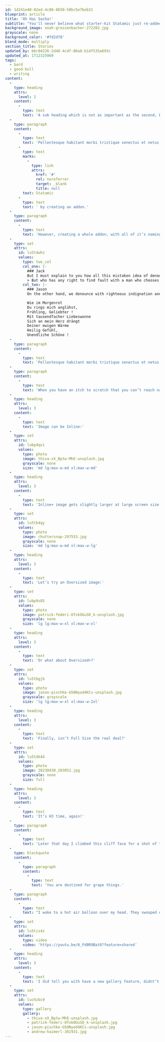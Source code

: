 ```yaml
---
id: 1d241e40-02ed-4c88-8650-58bc5e7beb31
blueprint: article
title: 'Oh Hai Sacha!'
subtitle: "You'll never believe what starter-kit Statamic just re-added!"
background_image: noah-grossenbacher-272202.jpg
grayscale: none
background_color: '#fd2d78'
blend_mode: multiply
section_title: Stories
updated_by: b6c04226-2d48-4c4f-80a8-b14f535a693c
updated_at: 1712325969
tags:
  - bard
  - good-bull
  - writing
content:
  -
    type: heading
    attrs:
      level: 2
    content:
      -
        type: text
        text: 'A sub heading which is not as important as the second, but should be used with consideration'
  -
    type: paragraph
    content:
      -
        type: text
        text: 'Pellentesque habitant morbi tristique senectus et netus et malesuada fames ac turpis egestas. Vestibulum tortor quam, feugiat vitae, ultricies eget, tempor sit amet, ante. Donec eu libero sit amet quam egestas semper. Aenean ultricies mi vitae est. Mauris placerat eleifend leo. When you have an itch to scratch that you can’t reach natively (talking about features here), you’ve always able to extend '
      -
        type: text
        marks:
          -
            type: link
            attrs:
              href: '#'
              rel: noreferrer
              target: _blank
              title: null
        text: Statamic
      -
        type: text
        text: ' by creating an addon.'
  -
    type: paragraph
    content:
      -
        type: text
        text: 'However, creating a whole addon, with all of it’s naming requirements and whatnot just to write (for example) 3 lines of PHP can be annoying and time consuming. With site helpers, you can just drop your code into a single file and call it a day.'
  -
    type: set
    attrs:
      id: lu5t4whz
      values:
        type: two_col
        col_one: |-
          ### Jack
          But I must explain to you how all this mistaken idea of denouncing of a pleasure and praising pain was born and I will give you a complete account of the system, and expound the actual teachings of the great explorer of the truth, the master-builder of human happiness. No one rejects, dislikes, or avoids pleasure itself, because it is pleasure, but because those who do not know how to pursue pleasure rationally encounter consequences that are extremely painful. Nor again is there anyone who loves or pursues or desires to obtain pain of itself, because it is pain, but occasionally circumstances occur in which toil and pain can procure him some great pleasure. To take a trivial example, which of us ever undertakes laborious physical exercise, except to obtain some advantage from it?
          > But who has any right to find fault with a man who chooses to enjoy a pleasure that has no annoying consequences?<br><br>_Nikolaj Sokolowski_
        col_two: |-
          ### Jason
          On the other hand, we denounce with righteous indignation and dislike men who are so beguiled and demoralized by the charms of pleasure of the moment, so blinded by desire, that they cannot foresee the pain and trouble that are bound to ensue; and equal blame belongs to those who fail in their duty through weakness of will, which is the same as saying through shrinking from toil and pain. These cases are perfectly simple and easy to distinguish. In a free hour, when our power of choice is untrammeled and when nothing prevents our being able to do what we like best, every pleasure is to be welcomed and every pain avoided. But in certain circumstances and owing to the claims of duty or the obligations of business it will frequently occur that pleasures have to be repudiated and annoyances accepted. The wise man therefore always holds in these matters to this principle of selection: he rejects pleasures to secure other greater pleasures, or else he endures pains to avoid worse pains.

          Wie im Morgenrot
          Du rings mich anglühst,
          Frühling, Geliebter !
          Mit tausendfacher Liebeswonne
          Sich an mein Herz drängt
          Deiner ewigen Wärme
          Heilig Gefühl,
          Unendliche Schöne !
  -
    type: paragraph
    content:
      -
        type: text
        text: 'Pellentesque habitant morbi tristique senectus et netus et malesuada fames ac turpis egestas. Vestibulum tortor quam, feugiat vitae, ultricies eget, tempor sit amet, ante. Donec eu libero sit amet quam egestas semper. Aenean ultricies mi vitae est. Mauris placerat eleifend leo.'
  -
    type: paragraph
    content:
      -
        type: text
        text: 'When you have an itch to scratch that you can’t reach natively (talking about features here), you’ve always able to extend Statamic by creating an addon.'
  -
    type: heading
    attrs:
      level: 3
    content:
      -
        type: text
        text: 'Image can be Inline:'
  -
    type: set
    attrs:
      id: lubp4qvi
      values:
        type: photo
        image: thiva-xX_Bptw-MhE-unsplash.jpg
        grayscale: none
        size: 'md lg:max-w-md xl:max-w-md'
  -
    type: heading
    attrs:
      level: 3
    content:
      -
        type: text
        text: 'Inline+ image gets slightly larger at large screen size:'
  -
    type: set
    attrs:
      id: lu5tb4qy
      values:
        type: photo
        image: chuttersnap-297553.jpg
        grayscale: none
        size: 'md lg:max-w-md xl:max-w-lg'
  -
    type: heading
    attrs:
      level: 3
    content:
      -
        type: text
        text: 'Let’s try an Oversized image:'
  -
    type: set
    attrs:
      id: lubp9s85
      values:
        type: photo
        image: patrick-federi-OfxkOGuSO_k-unsplash.jpg
        grayscale: none
        size: 'lg lg:max-w-xl xl:max-w-xl'
  -
    type: heading
    attrs:
      level: 3
    content:
      -
        type: text
        text: 'Or what about Oversized+?'
  -
    type: set
    attrs:
      id: lu5tbgjb
      values:
        type: photo
        image: jason-pischke-G58Nyod4KCs-unsplash.jpg
        grayscale: grayscale
        size: 'lg lg:max-w-xl xl:max-w-2xl'
  -
    type: heading
    attrs:
      level: 3
    content:
      -
        type: text
        text: 'Finally, isn’t Full Size the real deal?'
  -
    type: set
    attrs:
      id: lu5tdk44
      values:
        type: photo
        image: 20230430_203852.jpg
        grayscale: none
        size: full
  -
    type: heading
    attrs:
      level: 3
    content:
      -
        type: text
        text: 'It’s H3 time, again!'
  -
    type: paragraph
    content:
      -
        type: text
        text: 'Later that day I climbed this cliff face for a shot of the sunset and got stuck up there overnight. The medicine man appeared again, smelling even funnier than before. He told me I was destined for grape things. I was confused. And then he disappeared. Grape things?'
  -
    type: blockquote
    content:
      -
        type: paragraph
        content:
          -
            type: text
            text: 'You are destined for grape things.'
  -
    type: paragraph
    content:
      -
        type: text
        text: "I woke to a hot air balloon over my head. They swooped down and asked if I wanted a lift. When presented with adventure, you just say yes. That's my motto. And up I went. I don’t remember anything else."
  -
    type: set
    attrs:
      id: lu5tis4z
      values:
        type: video
        video: 'https://youtu.be/6_Fd8R9Bat8?feature=shared'
  -
    type: heading
    attrs:
      level: 3
    content:
      -
        type: text
        text: 'I did tell you with have a new gallery feature, didnt’t I?'
  -
    type: set
    attrs:
      id: luchzbc9
      values:
        type: gallery
        gallery:
          - thiva-xX_Bptw-MhE-unsplash.jpg
          - patrick-federi-OfxkOGuSO_k-unsplash.jpg
          - jason-pischke-G58Nyod4KCs-unsplash.jpg
          - andrew-haimerl-381931.jpg
---
```

